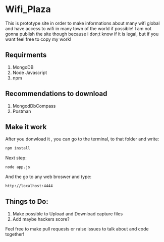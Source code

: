 # Wifi_Plaza

This is prototype site in order to make informations about many wifi global and have access to wifi in many town of the world if possible!
I am not gonna publish the site though because i don;t know if it is legal, but if you want feel free to copy my work!

## Requirments
1. MongoDB
2. Node Javascript
3. npm

## Recommendations to download
1. MongodDbCompass
2. Postman

## Make it work
After you donwload it , you can go to the terminal, to that folder and write:

```cmd
npm install
```

Next step:

```cmd
node app.js
```
And the go to any web broswer and type:

```cmd
http://localhost:4444
```

## Things to Do:
1. Make possible to Upload and Download capture files
2. Add maybe hackers score?

Feel free to make pull requests or raise issues to talk about and code together!
